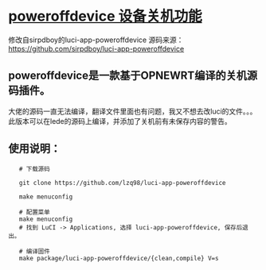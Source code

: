 [poweroffdevice 设备关机功能](luci-app-poweroffdevice)
==========================================
修改自sirpdboy的luci-app-poweroffdevice
源码来源：https://github.com/sirpdboy/luci-app-poweroffdevice

poweroffdevice是一款基于OPNEWRT编译的关机源码插件。
-

大佬的源码一直无法编译，翻译文件里面也有问题，我又不想去改luci的文件。。。
此版本可以在lede的源码上编译，并添加了关机前有未保存内容的警告。


## 使用说明：

 ```Brach
    # 下载源码
    
    git clone https://github.com/lzq98/luci-app-poweroffdevice
    
    make menuconfig
 ``` 
 ```Brach
    # 配置菜单
    make menuconfig
	# 找到 LuCI -> Applications, 选择 luci-app-poweroffdevice, 保存后退出。
 ``` 
 ```Brach 
    # 编译固件
    make package/luci-app-poweroffdevice/{clean,compile} V=s
 ```
